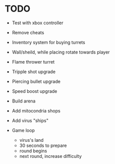 # TODO

- Test with xbox controller
- Remove cheats

- Inventory system for buying turrets
- Wall/sheild, while placing rotate towards player
- Flame thrower turret
- Tripple shot upgrade
- Piercing bullet upgrade
- Speed boost upgrade
- Build arena
- Add mitocondria shops
- Add virus "ships"
- Game loop
    - virus's land
    - 30 seconds to prepare
    - round begins
    - next round, increase difficulty
